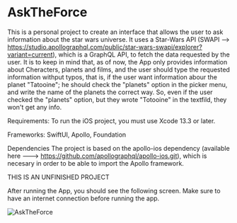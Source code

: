 # AskTheForce
This is a personal project to create an interface that allows the user to ask information about the star wars universe. It uses a Star-Wars API (SWAPI --> 
https://studio.apollographql.com/public/star-wars-swapi/explorer?variant=current), which is a GraphQL API, to fetch the data requested by the user. It is 
to keep in mind that, as of now, the App only provides information about Cheracters, planets and films, and the user should type the requested information 
withput typos, that is, if the user want information abour the planet "Tatooine"; he should check the "planets" option in the picker menu, and write the name
of the planets the correct way. So, even if the user checked the "planets" option, but they wrote "Totooine" in the textfild, they won't get any info. 

Requirements: 
To run the iOS project, you must use Xcode 13.3 or later.

Frameworks: 
SwiftUI,
Apollo, 
Foundation 

Dependencies 
The project is based on the apollo-ios dependency (available here ---> https://github.com/apollographql/apollo-ios.git), which is necesary in order to be able 
to import the Apollo framework. 

THIS IS AN UNFINISHED PROJECT

After running the App, you should see the following screen. Make sure to have an internet connection before running the app. 


![AskTheForce](https://user-images.githubusercontent.com/99818957/186065459-7a9a12f8-6db7-4517-8ea2-9d6fbf7ae772.png)
